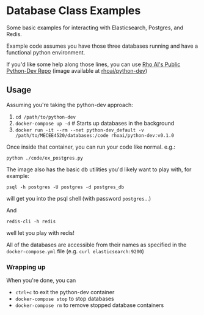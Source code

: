 # Database Class Examples

Some basic examples for interacting with Elasticsearch, Postgres, and Redis.

Example code assumes you have those three databases running and have a
functional python environment.

If you'd like some help along those lines, you can use
[Rho AI's Public Python-Dev Repo](https://github.com/rhoai/python-dev)
(image available at [rhoai/python-dev]())

## Usage

Assuming you're taking the python-dev approach:

1. `cd /path/to/python-dev`
1. `docker-compose up -d`  # Starts up databases in the background
1. `docker run -it --rm --net python-dev_default -v /path/to/MECEE4520/databases:/code rhoai/python-dev:v0.1.0`

Once inside that container, you can run your code like normal. e.g.:

    python ./code/ex_postgres.py

The image also has the basic db utilities you'd likely want to play with, for
example:

    psql -h postgres -U postgres -d postgres_db

will get you into the psql shell (with password `postgres`...)

And

    redis-cli -h redis

well let you play with redis!

All of the databases are accessible from their names as specified in the
`docker-compose.yml` file (e.g. `curl elasticsearch:9200`)

### Wrapping up

When you're done, you can

* `ctrl+c` to exit the python-dev container
* `docker-compose stop` to stop databases
* `docker-compose rm` to remove stopped database containers

